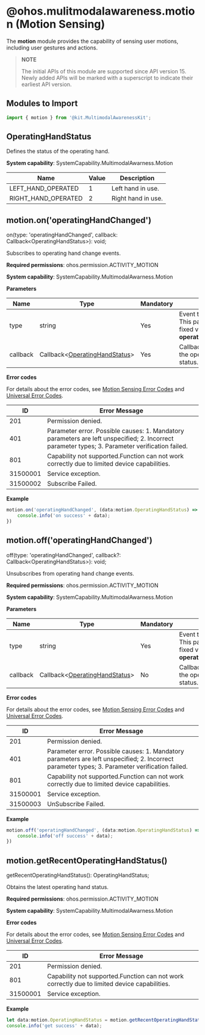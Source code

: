 # @ohos.mulitmodalawareness.motion (Motion Sensing)

The **motion** module provides the capability of sensing user motions, including user gestures and actions.

> **NOTE**
>
> The initial APIs of this module are supported since API version 15. Newly added APIs will be marked with a superscript to indicate their earliest API version.


## Modules to Import

```ts
import { motion } from '@kit.MultimodalAwarenessKit';
```

## OperatingHandStatus

Defines the status of the operating hand.

**System capability**: SystemCapability.MultimodalAwarness.Motion

| Name               | Value  | Description                  |
| ------------------- | ---- | ---------------------- |
| LEFT_HAND_OPERATED  | 1    | Left hand in use.|
| RIGHT_HAND_OPERATED | 2    | Right hand in use.|




## motion.on('operatingHandChanged')

 on(type: 'operatingHandChanged', callback: Callback&lt;OperatingHandStatus&gt;): void;

Subscribes to operating hand change events.

**Required permissions**: ohos.permission.ACTIVITY_MOTION

**System capability**: SystemCapability.MultimodalAwarness.Motion

**Parameters**

| Name  | Type                            | Mandatory| Description                                                        |
| -------- | -------------------------------- | ---- | ------------------------------------------------------------ |
| type     | string                           | Yes  | Event type. Event type. This parameter has a fixed value of **operatingHandChanged**.|
| callback | Callback&lt;[OperatingHandStatus](#operatinghandstatus)&gt; | Yes  | Callback used to return the operating hand status.                                  |

**Error codes**

For details about the error codes, see [Motion Sensing Error Codes](errorcode-motion.md) and [Universal Error Codes](../errorcode-universal.md).

| ID| Error Message                                                    |
| -------- | ------------------------------------------------------------ |
| 201      | Permission denied.                                           |
| 401      | Parameter error. Possible causes: 1. Mandatory parameters are left unspecified; 2. Incorrect parameter types; 3. Parameter verification failed. |
| 801      | Capability not supported.Function can not work correctly due to limited device capabilities. |
| 31500001 | Service exception.                                           |
| 31500002 | Subscribe Failed.                                            |

**Example**

```ts
motion.on('operatingHandChanged', (data:motion.OperatingHandStatus) => {
    console.info('on success' + data);
})
```



## motion.off('operatingHandChanged')

off(type: 'operatingHandChanged', callback?: Callback&lt;OperatingHandStatus&gt;): void;

Unsubscribes from operating hand change events.

**Required permissions**: ohos.permission.ACTIVITY_MOTION

**System capability**: SystemCapability.MultimodalAwarness.Motion

**Parameters**

| Name  | Type                            | Mandatory| Description                                                        |
| -------- | -------------------------------- | ---- | ------------------------------------------------------------ |
| type     | string                           | Yes  | Event type. Event type. This parameter has a fixed value of **operatingHandChanged**.|
| callback | Callback&lt;[OperatingHandStatus](#operatinghandstatus)&gt; | No  | Callback used to return the operating hand status.                                  |

**Error codes**

For details about the error codes, see [Motion Sensing Error Codes](errorcode-motion.md) and [Universal Error Codes](../errorcode-universal.md).

| ID| Error Message                                                    |
| -------- | ------------------------------------------------------------ |
| 201      | Permission denied.                                           |
| 401      | Parameter error. Possible causes: 1. Mandatory parameters are left unspecified; 2. Incorrect parameter types; 3. Parameter verification failed. |
| 801      | Capability not supported.Function can not work correctly due to limited device capabilities. |
| 31500001 | Service exception.                                           |
| 31500003 | UnSubscribe Failed.                                          |

**Example**

```ts
motion.off('operatingHandChanged', (data:motion.OperatingHandStatus) => {
    console.info('off success' + data);
})
```



## motion.getRecentOperatingHandStatus()

getRecentOperatingHandStatus(): OperatingHandStatus;

Obtains the latest operating hand status.

**Required permissions**: ohos.permission.ACTIVITY_MOTION

**System capability**: SystemCapability.MultimodalAwarness.Motion

**Error codes**

For details about the error codes, see [Motion Sensing Error Codes](errorcode-motion.md) and [Universal Error Codes](../errorcode-universal.md).

| ID| Error Message                                                    |
| -------- | ------------------------------------------------------------ |
| 201      | Permission denied.                                           |
| 801      | Capability not supported.Function can not work correctly due to limited device capabilities. |
| 31500001 | Service exception.                                           |

**Example**

```ts
let data:motion.OperatingHandStatus = motion.getRecentOperatingHandStatus();
console.info('get success' + data);
```
